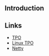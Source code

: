 ## Introduction







## Links

- [TPO](/docs/CS/CN/TCP.md?id=TPO)
- [Linux TPO](/docs/CS/OS/Linux/TCP.md?id=TPO)
- [Netty](/docs/CS/Java/Netty/Netty.md)